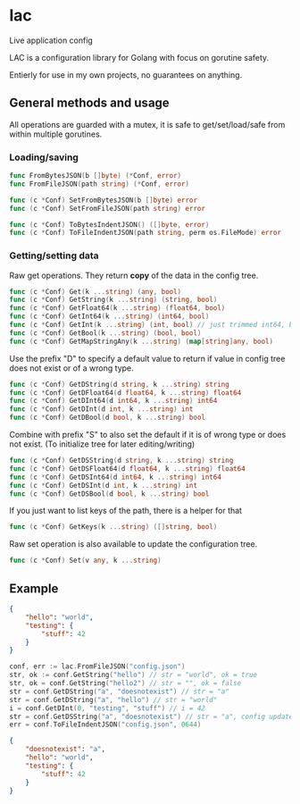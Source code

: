 # lac

Live application config

LAC is a configuration library for Golang with focus on gorutine safety.

Entierly for use in my own projects, no guarantees on anything.

## General methods and usage

All operations are guarded with a mutex, it is safe to get/set/load/safe from within multiple gorutines.

### Loading/saving

```go
func FromBytesJSON(b []byte) (*Conf, error)
func FromFileJSON(path string) (*Conf, error)

func (c *Conf) SetFromBytesJSON(b []byte) error
func (c *Conf) SetFromFileJSON(path string) error

func (c *Conf) ToBytesIndentJSON() ([]byte, error)
func (c *Conf) ToFileIndentJSON(path string, perm os.FileMode) error
```

### Getting/setting data

Raw get operations. They return **copy** of the data in the config tree.

```go
func (c *Conf) Get(k ...string) (any, bool)
func (c *Conf) GetString(k ...string) (string, bool)
func (c *Conf) GetFloat64(k ...string) (float64, bool)
func (c *Conf) GetInt64(k ...string) (int64, bool)
func (c *Conf) GetInt(k ...string) (int, bool) // just trimmed int64, beware of overflows
func (c *Conf) GetBool(k ...string) (bool, bool)
func (c *Conf) GetMapStringAny(k ...string) (map[string]any, bool)
```

Use the prefix "D" to specify a default value to return if value in config tree does not exist or of a wrong type.

```go
func (c *Conf) GetDString(d string, k ...string) string
func (c *Conf) GetDFloat64(d float64, k ...string) float64
func (c *Conf) GetDInt64(d int64, k ...string) int64
func (c *Conf) GetDInt(d int, k ...string) int
func (c *Conf) GetDBool(d bool, k ...string) bool
```

Combine with prefix "S" to also set the default if it is of wrong type or does not exist. (To initialize tree for later editing/writing)

```go
func (c *Conf) GetDSString(d string, k ...string) string
func (c *Conf) GetDSFloat64(d float64, k ...string) float64
func (c *Conf) GetDSInt64(d int64, k ...string) int64
func (c *Conf) GetDSInt(d int, k ...string) int
func (c *Conf) GetDSBool(d bool, k ...string) bool
```

If you just want to list keys of the path, there is a helper for that

```go
func (c *Conf) GetKeys(k ...string) ([]string, bool)
```

Raw set operation is also available to update the configuration tree.

```go
func (c *Conf) Set(v any, k ...string)
```

## Example

```json
{
    "hello": "world",
    "testing": {
        "stuff": 42
    }
}
```

```go
conf, err := lac.FromFileJSON("config.json")
str, ok := conf.GetString("hello") // str = "world", ok = true
str, ok = conf.GetString("hello2") // str = "", ok = false
str = conf.GetDString("a", "doesnotexist") // str = "a"
str = conf.GetDString("a", "hello") // str = "world"
i = conf.GetDInt(0, "testing", "stuff") // i = 42
str = conf.GetDSString("a", "doesnotexist") // str = "a", config updated
err = conf.ToFileIndentJSON("config.json", 0644)
```

```json
{
    "doesnotexist": "a",
    "hello": "world",
    "testing": {
        "stuff": 42
    }
}
```

